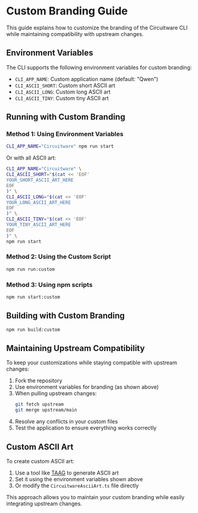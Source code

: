 # Custom Branding Guide

This guide explains how to customize the branding of the Circuitware CLI while maintaining compatibility with upstream changes.

## Environment Variables

The CLI supports the following environment variables for custom branding:

- `CLI_APP_NAME`: Custom application name (default: "Qwen")
- `CLI_ASCII_SHORT`: Custom short ASCII art
- `CLI_ASCII_LONG`: Custom long ASCII art
- `CLI_ASCII_TINY`: Custom tiny ASCII art

## Running with Custom Branding

### Method 1: Using Environment Variables

```bash
CLI_APP_NAME="Circuitware" npm run start
```

Or with all ASCII art:

```bash
CLI_APP_NAME="Circuitware" \
CLI_ASCII_SHORT="$(cat << 'EOF'
YOUR_SHORT_ASCII_ART_HERE
EOF
)" \
CLI_ASCII_LONG="$(cat << 'EOF'
YOUR_LONG_ASCII_ART_HERE
EOF
)" \
CLI_ASCII_TINY="$(cat << 'EOF'
YOUR_TINY_ASCII_ART_HERE
EOF
)" \
npm run start
```

### Method 2: Using the Custom Script

```bash
npm run run:custom
```

### Method 3: Using npm scripts

```bash
npm run start:custom
```

## Building with Custom Branding

```bash
npm run build:custom
```

## Maintaining Upstream Compatibility

To keep your customizations while staying compatible with upstream changes:

1. Fork the repository
2. Use environment variables for branding (as shown above)
3. When pulling upstream changes:
   ```bash
   git fetch upstream
   git merge upstream/main
   ```
4. Resolve any conflicts in your custom files
5. Test the application to ensure everything works correctly

## Custom ASCII Art

To create custom ASCII art:

1. Use a tool like [TAAG](http://patorjk.com/software/taag/) to generate ASCII art
2. Set it using the environment variables shown above
3. Or modify the `CircuitwareAsciiArt.ts` file directly

This approach allows you to maintain your custom branding while easily integrating upstream changes.
